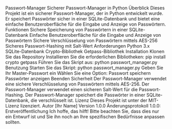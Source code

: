 Passwort-Manager
Sicherer Passwort-Manager in Python
Überblick
Dieses Projekt ist ein sicherer Passwort-Manager, der in Python entwickelt wurde. Er speichert Passwörter sicher in einer SQLite-Datenbank und bietet eine einfache Benutzeroberfläche für die Eingabe und Anzeige von Passwörtern.
Funktionen
Sichere Speicherung von Passwörtern in einer SQLite-Datenbank
Einfache Benutzeroberfläche für die Eingabe und Anzeige von Passwörtern
Sichere Verschlüsselung von Passwörtern mittels AES-256
Sicheres Passwort-Hashing mit Salt-Wert
Anforderungen
Python 3.x
SQLite-Datenbank
Crypto-Bibliothek
Getpass-Bibliothek
Installation
Klonen Sie das Repository
Installieren Sie die erforderlichen Bibliotheken: pip install crypto getpass
Führen Sie das Skript aus: python passwort_manager.py
Benutzung
Starten Sie das Skript: python passwort_manager.py
Geben Sie Ihr Master-Passwort ein
Wählen Sie eine Option:
Passwort speichern
Passwörter anzeigen
Beenden
Sicherheit
Der Passwort-Manager verwendet eine sichere Verschlüsselung von Passwörtern mittels AES-256.
Der Passwort-Manager verwendet einen sicheren Salt-Wert für die Passwort-Hashing.
Der Passwort-Manager speichert die Passwörter in einer SQLite-Datenbank, die verschlüsselt ist.
Lizenz
Dieses Projekt ist unter der MIT-Lizenz lizenziert.
Autor
[Ihr Name]
Version
1.0.0
Änderungsprotokoll
1.0.0: Erstveröffentlichung
Ich hoffe, das hilft! Bitte beachten Sie, dass dies nur ein Entwurf ist und Sie ihn noch an Ihre spezifischen Bedürfnisse anpassen sollten.

